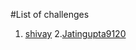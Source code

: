 #List of challenges
1. [shivay](https://github.com/shivaylamba)
2.[Jatingupta9120](https://github.com/Jatingupta9120)

